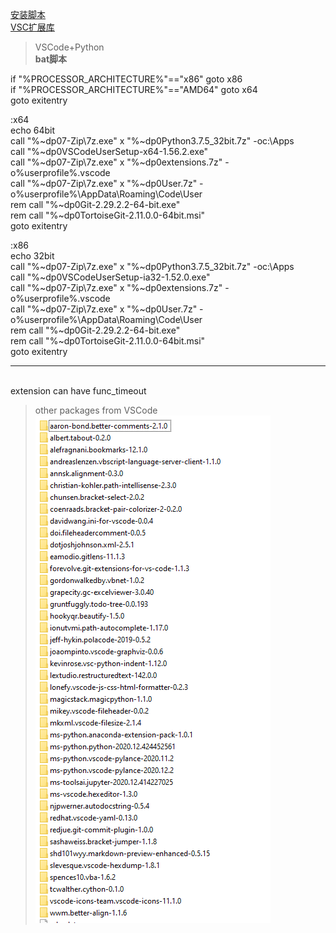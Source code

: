 

[安装脚本](#section1)  
[VSC扩展库](#section2)  

>VSCode+Python   
**bat脚本**  

if "%PROCESSOR_ARCHITECTURE%"=="x86" goto x86  
if "%PROCESSOR_ARCHITECTURE%"=="AMD64" goto x64  
goto exitentry  

<a id="section1"></a>

:x64  
echo 64bit  
call "%\~dp07-Zip\7z.exe" x "%\~dp0Python3.7.5_32bit.7z" -oc:\Apps  
call "%\~dp0VSCodeUserSetup-x64-1.56.2.exe"  
call "%\~dp07-Zip\7z.exe" x "%\~dp0extensions.7z" -o%userprofile%\.vscode  
call "%\~dp07-Zip\7z.exe" x "%\~dp0User.7z" -o%userprofile%\AppData\Roaming\Code\User  
rem call "%\~dp0Git-2.29.2.2-64-bit.exe"  
rem call "%\~dp0TortoiseGit-2.11.0.0-64bit.msi"  
goto exitentry  
 
:x86  
echo 32bit  
call "%\~dp07-Zip\7z.exe" x "%\~dp0Python3.7.5_32bit.7z" -oc:\Apps  
call "%\~dp0VSCodeUserSetup-ia32-1.52.0.exe"  
call "%\~dp07-Zip\7z.exe" x "%\~dp0extensions.7z" -o%userprofile%\.vscode  
call "%\~dp07-Zip\7z.exe" x "%\~dp0User.7z" -o%userprofile%\AppData\Roaming\Code\User  
rem call "%\~dp0Git-2.29.2.2-64-bit.exe"  
rem call "%\~dp0TortoiseGit-2.11.0.0-64bit.msi"  
goto exitentry  

---
<a id="section2"></a>  
extension can have func_timeout  
>other packages from VSCode ![extension](../../../_media/vscode_extension.png)
